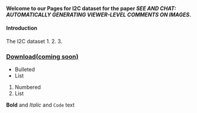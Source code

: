 #### Welcome to our Pages for I2C dataset for the paper _SEE AND CHAT: AUTOMATICALLY GENERATING VIEWER-LEVEL COMMENTS ON IMAGES_.

#### Introduction
The I2C dataset
1. 
2. 
3. 

### [Download(coming soon)](https://momoresearch.github.io/I2C/)

- Bulleted
- List

1. Numbered
2. List

**Bold** and _Italic_ and `Code` text


